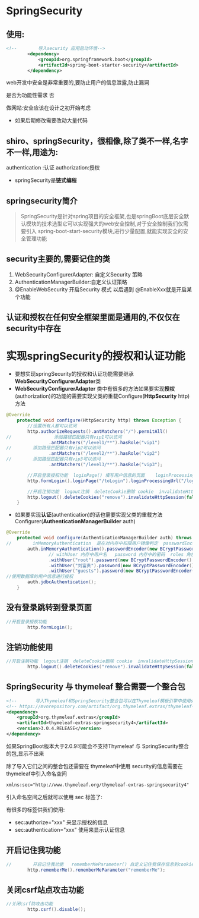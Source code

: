# SpringSecurity

## 使用:

```xml
<!--        导入security 应用启动环境-->
        <dependency>
            <groupId>org.springframework.boot</groupId>
            <artifactId>spring-boot-starter-security</artifactId>
        </dependency>
```

web开发中安全是非常重要的,要防止用户的信息泄露,防止漏洞

是否为功能性需求 否

做网站:安全应该在设计之初开始考虑

- 如果后期修改需要改动大量代码

## shiro、springSecurity，很相像,除了类不一样,名字不一样,用途为:

authentication :认证    authorization:授权

- springSecurity是**链式编程**

## springsecurity简介

> SpringSecurity是针对spring项目的安全框架,也是springBoot底层安全默认模块的技术选型它可以实现强大的web安全控制,对于安全控制我们仅需要引入 spring-boot-start-security模块,进行少量配置,就能实现安全的安全管理功能

## security主要的,需要记住的类

1. WebSecurityConfigurerAdapter: 自定义Security 策略
2. AuthenticationManagerBuilder:自定义认证策略
3. @EnableWebSecurity 开启Security 模式  以后遇到 @EnableXxx就是开启某个功能

## 认证和授权在任何安全框架里面是通用的,不仅仅在security中存在

# 实现springSecurity的授权和认证功能

- 要想实现springSecurity的授权和认证功能需要继承**WebSecurityConfigurerAdapter**类
- **WebSecurityConfigurerAdapter** 类中有很多的方法如果要实现**授权**(authorization)的功能的需要实现父类的重载Configure(**HttpSecurity** http)方法

```java
@Override
    protected void configure(HttpSecurity http) throws Exception {
        //设置所有人都可以访问
        http.authorizeRequests().antMatchers("/").permitAll()
//                添加路径匹配器只有vip1可以访问
                .antMatchers("/level1/**").hasRole("vip1")
//        添加路径匹配器只有vip2可以访问
                .antMatchers("/level2/**").hasRole("vip2")
//        添加路径匹配器只有vip3可以访问
                .antMatchers("/level3/**").hasRole("vip3");

        //开启登录授权功能  loginPage() 填写用户信息的页面    loginProcessingUrl()具体处理用户信息
        http.formLogin().loginPage("/toLogin").loginProcessingUrl("/login");

        //开启注销功能  logout注销  deleteCookie删除 cookie  invalidateHttpSession()是否清空session true为清空,false 反之,logoutSuccessUrl()登出成功跳转到的页面
        http.logout().deleteCookies("remove").invalidateHttpSession(false).logoutSuccessUrl("/");
    }
```

- 如果要实现**认证**(authentication)的话也需要实现父类的重载方法 Configurer(**AuthenticationManagerBuilder** auth)

```java
@Override
    protected void configure(AuthenticationManagerBuilder auth) throws Exception {
//        inMemoryAuthentication  是在对内存中权限用户镜像判定  passwordEncoder 密码编码器用来加密,不加密的话版本可能不支持,使用 BCryptPasswordEncoder加密密码
        auth.inMemoryAuthentication().passwordEncoder(new BCryptPasswordEncoder())
                // withUser 内存中用户名   password 内存中的密码  roles 角色认证的类型,也就是对应的角色,可以访问页面的权限  and()方法用来拼接添加多内存用户实现不同用户权限
                .withUser("root").password(new BCryptPasswordEncoder().encode("root")).roles("vip1", "vip2", "vip3").and()
                .withUser("刘富贵").password(new BCryptPasswordEncoder().encode("liufugui")).roles("vip2", "vip3").and()
                .withUser("guests").password(new BCryptPasswordEncoder().encode("guests")).roles("vip1");
//使用数据库的用户信息进行授权
        auth.jdbcAuthentication();
    }
```

## 没有登录跳转到登录页面

```java
//开启登录授权功能
        http.formLogin();
```

## 注销功能使用

```java
//开启注销功能  logout注销  deleteCookie删除 cookie  invalidateHttpSession()是否清空session true为清空,false 反之,logoutSuccessUrl()登出成功跳转到的页面
        http.logout().deleteCookies("remove").invalidateHttpSession(false).logoutSuccessUrl("/");
```

## SpringSecurity 与 thymeleaf 整合需要一个整合包

```xml
<!--       导入Thymeleaf和SpringSecurity整合包可以在Thymeleaf模板引擎中使用security的东西-->
<!-- https://mvnrepository.com/artifact/org.thymeleaf.extras/thymeleaf-extras-springsecurity4 -->
<dependency>
    <groupId>org.thymeleaf.extras</groupId>
    <artifactId>thymeleaf-extras-springsecurity4</artifactId>
    <version>3.0.4.RELEASE</version>
</dependency>
```

如果SpringBoot版本大于2.0.9可能会不支持Thymeleaf 与 SpringSecurity整合的包,显示不出来

除了导入它们之间的整合包还需要在 thymeleaf中使用 security的信息需要在 thymeleaf中引入命名空间

```html
xmlns:sec="http://www.thymeleaf.org/thymeleaf-extras-springsecurity4"
```

引入命名空间之后就可以使用 sec 标签了:

有很多的标签供我们使用:

- sec:authorize="xxx"  来显示授权的信息
- sec:authentication="xxx" 使用来显示认证信息

## 开启记住我功能

```java
//        开启记住我功能   rememberMeParameter() 自定义记住我保存信息到cookie中,参数与表单name属性一直
        http.rememberMe().rememberMeParameter("rememberMe");
```

## 关闭csrf站点攻击功能

```java
//关闭csrf防攻击功能
        http.csrf().disable();
```